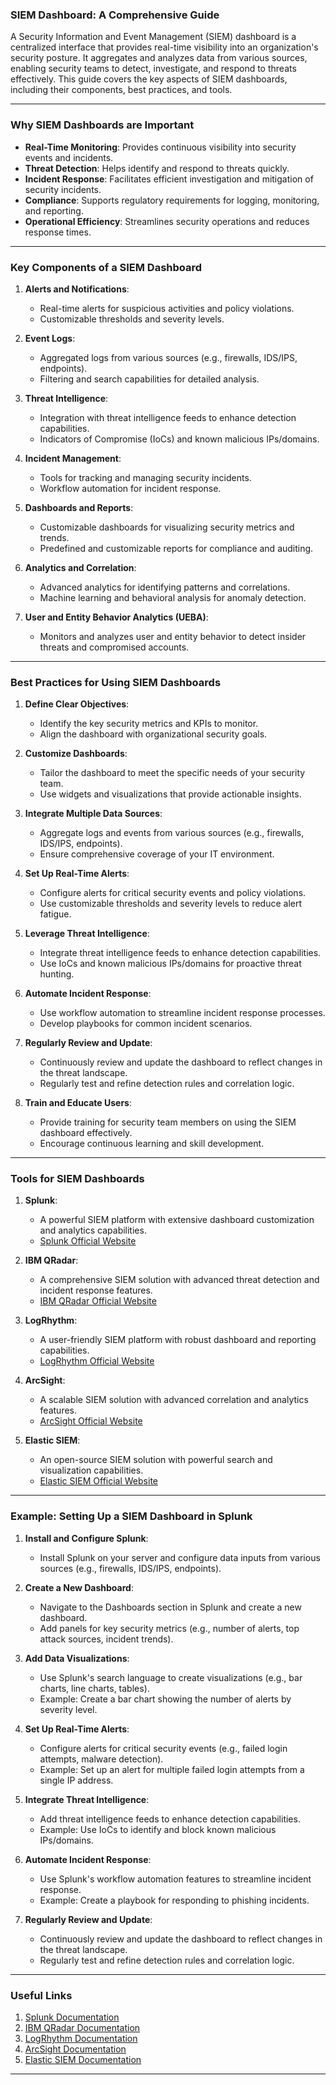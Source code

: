 ### SIEM Dashboard: A Comprehensive Guide

A Security Information and Event Management (SIEM) dashboard is a centralized interface that provides real-time visibility into an organization's security posture. It aggregates and analyzes data from various sources, enabling security teams to detect, investigate, and respond to threats effectively. This guide covers the key aspects of SIEM dashboards, including their components, best practices, and tools.

---

### Why SIEM Dashboards are Important

- **Real-Time Monitoring**: Provides continuous visibility into security events and incidents.
- **Threat Detection**: Helps identify and respond to threats quickly.
- **Incident Response**: Facilitates efficient investigation and mitigation of security incidents.
- **Compliance**: Supports regulatory requirements for logging, monitoring, and reporting.
- **Operational Efficiency**: Streamlines security operations and reduces response times.

---

### Key Components of a SIEM Dashboard

1. **Alerts and Notifications**:
   - Real-time alerts for suspicious activities and policy violations.
   - Customizable thresholds and severity levels.

2. **Event Logs**:
   - Aggregated logs from various sources (e.g., firewalls, IDS/IPS, endpoints).
   - Filtering and search capabilities for detailed analysis.

3. **Threat Intelligence**:
   - Integration with threat intelligence feeds to enhance detection capabilities.
   - Indicators of Compromise (IoCs) and known malicious IPs/domains.

4. **Incident Management**:
   - Tools for tracking and managing security incidents.
   - Workflow automation for incident response.

5. **Dashboards and Reports**:
   - Customizable dashboards for visualizing security metrics and trends.
   - Predefined and customizable reports for compliance and auditing.

6. **Analytics and Correlation**:
   - Advanced analytics for identifying patterns and correlations.
   - Machine learning and behavioral analysis for anomaly detection.

7. **User and Entity Behavior Analytics (UEBA)**:
   - Monitors and analyzes user and entity behavior to detect insider threats and compromised accounts.

---

### Best Practices for Using SIEM Dashboards

1. **Define Clear Objectives**:
   - Identify the key security metrics and KPIs to monitor.
   - Align the dashboard with organizational security goals.

2. **Customize Dashboards**:
   - Tailor the dashboard to meet the specific needs of your security team.
   - Use widgets and visualizations that provide actionable insights.

3. **Integrate Multiple Data Sources**:
   - Aggregate logs and events from various sources (e.g., firewalls, IDS/IPS, endpoints).
   - Ensure comprehensive coverage of your IT environment.

4. **Set Up Real-Time Alerts**:
   - Configure alerts for critical security events and policy violations.
   - Use customizable thresholds and severity levels to reduce alert fatigue.

5. **Leverage Threat Intelligence**:
   - Integrate threat intelligence feeds to enhance detection capabilities.
   - Use IoCs and known malicious IPs/domains for proactive threat hunting.

6. **Automate Incident Response**:
   - Use workflow automation to streamline incident response processes.
   - Develop playbooks for common incident scenarios.

7. **Regularly Review and Update**:
   - Continuously review and update the dashboard to reflect changes in the threat landscape.
   - Regularly test and refine detection rules and correlation logic.

8. **Train and Educate Users**:
   - Provide training for security team members on using the SIEM dashboard effectively.
   - Encourage continuous learning and skill development.

---

### Tools for SIEM Dashboards

1. **Splunk**:
   - A powerful SIEM platform with extensive dashboard customization and analytics capabilities.
   - [Splunk Official Website](https://www.splunk.com/)

2. **IBM QRadar**:
   - A comprehensive SIEM solution with advanced threat detection and incident response features.
   - [IBM QRadar Official Website](https://www.ibm.com/security/security-intelligence/qradar)

3. **LogRhythm**:
   - A user-friendly SIEM platform with robust dashboard and reporting capabilities.
   - [LogRhythm Official Website](https://logrhythm.com/)

4. **ArcSight**:
   - A scalable SIEM solution with advanced correlation and analytics features.
   - [ArcSight Official Website](https://www.microfocus.com/en-us/cyberres/secops/arcsight)

5. **Elastic SIEM**:
   - An open-source SIEM solution with powerful search and visualization capabilities.
   - [Elastic SIEM Official Website](https://www.elastic.co/siem)

---

### Example: Setting Up a SIEM Dashboard in Splunk

1. **Install and Configure Splunk**:
   - Install Splunk on your server and configure data inputs from various sources (e.g., firewalls, IDS/IPS, endpoints).

2. **Create a New Dashboard**:
   - Navigate to the Dashboards section in Splunk and create a new dashboard.
   - Add panels for key security metrics (e.g., number of alerts, top attack sources, incident trends).

3. **Add Data Visualizations**:
   - Use Splunk's search language to create visualizations (e.g., bar charts, line charts, tables).
   - Example: Create a bar chart showing the number of alerts by severity level.

4. **Set Up Real-Time Alerts**:
   - Configure alerts for critical security events (e.g., failed login attempts, malware detection).
   - Example: Set up an alert for multiple failed login attempts from a single IP address.

5. **Integrate Threat Intelligence**:
   - Add threat intelligence feeds to enhance detection capabilities.
   - Example: Use IoCs to identify and block known malicious IPs/domains.

6. **Automate Incident Response**:
   - Use Splunk's workflow automation features to streamline incident response.
   - Example: Create a playbook for responding to phishing incidents.

7. **Regularly Review and Update**:
   - Continuously review and update the dashboard to reflect changes in the threat landscape.
   - Regularly test and refine detection rules and correlation logic.

---

### Useful Links

1. [Splunk Documentation](https://docs.splunk.com/Documentation)
2. [IBM QRadar Documentation](https://www.ibm.com/docs/en/qsip/7.4)
3. [LogRhythm Documentation](https://docs.logrhythm.com/docs/)
4. [ArcSight Documentation](https://docs.microfocus.com/ArcSight/ArcSight_ESM/7.0)
5. [Elastic SIEM Documentation](https://www.elastic.co/guide/en/siem/guide/current/index.html)

---
